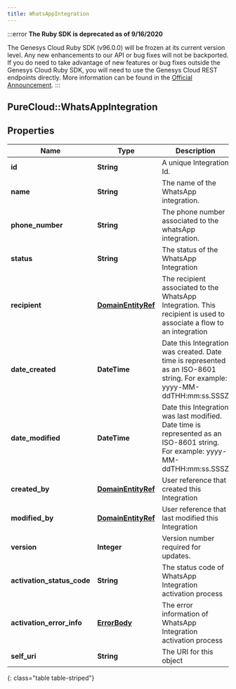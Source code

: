 ```yaml
---
title: WhatsAppIntegration
---
```


:::error
**The Ruby SDK is deprecated as of 9/16/2020**

The Genesys Cloud Ruby SDK (v96.0.0) will be frozen at its current version level. Any new enhancements to our API or bug fixes will not be backported. If you do need to take advantage of new features or bug fixes outside the Genesys Cloud Ruby SDK, you will need to use the Genesys Cloud REST endpoints directly. More information can be found in the [Official Announcement](https://developer.mypurecloud.com/forum/t/announcement-genesys-cloud-ruby-sdk-end-of-life/8850).
:::


## PureCloud::WhatsAppIntegration

## Properties

|Name | Type | Description | Notes|
|------------ | ------------- | ------------- | -------------|
| **id** | **String** | A unique Integration Id. | |
| **name** | **String** | The name of the WhatsApp integration. | |
| **phone_number** | **String** | The phone number associated to the whatsApp integration. | |
| **status** | **String** | The status of the WhatsApp Integration | [optional] |
| **recipient** | [**DomainEntityRef**](DomainEntityRef.html) | The recipient associated to the WhatsApp Integration. This recipient is used to associate a flow to an integration | [optional] |
| **date_created** | **DateTime** | Date this Integration was created. Date time is represented as an ISO-8601 string. For example: yyyy-MM-ddTHH:mm:ss.SSSZ | [optional] |
| **date_modified** | **DateTime** | Date this Integration was last modified. Date time is represented as an ISO-8601 string. For example: yyyy-MM-ddTHH:mm:ss.SSSZ | [optional] |
| **created_by** | [**DomainEntityRef**](DomainEntityRef.html) | User reference that created this Integration | [optional] |
| **modified_by** | [**DomainEntityRef**](DomainEntityRef.html) | User reference that last modified this Integration | [optional] |
| **version** | **Integer** | Version number required for updates. | |
| **activation_status_code** | **String** | The status code of WhatsApp Integration activation process | [optional] |
| **activation_error_info** | [**ErrorBody**](ErrorBody.html) | The error information of WhatsApp Integration activation process | [optional] |
| **self_uri** | **String** | The URI for this object | [optional] |
{: class="table table-striped"}


